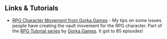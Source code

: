 ## Links & Tutorials

* [RPG Character Movement from Gorka Games](https://github.com/rickhenderson/Gorka-Games-RPG-Tutorial/blob/main/characater-movement-and-setup/vault.md) - My tips on some issues people have creating the vault movement for the RPG character. Part of the [RPG Tutorial series](https://www.youtube.com/watch?v=FNTyIWkv5k8&list=PLiSlOaRBfgkcPAhYpGps16PT_9f28amXi&ab_channel=GorkaGames) by [Gorka Games](https://www.youtube.com/@GorkaGames). It got to 85 episodes!

